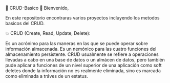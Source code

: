 🌟 CRUD-Basico 👋 Bienvenido,

En este repositorio encontraras varios proyectos incluyendo los metodos basicos del CRUD.

💥 CRUD (Create, Read, Update, Delete):

Es un acrónimo para las maneras en las que se puede operar sobre información almacenada. 
Es un nemónico para las cuatro funciones del almacenamiento persistente. CRUD usualmente se refiere a operaciones llevadas a cabo en una base de datos o un almácen de datos, 
pero también pude aplicar a funciones de un nivel superior de una aplicación como soft deletes donde la información no es realmente eliminada, sino es marcada como eliminada a tráves de un estatus.
